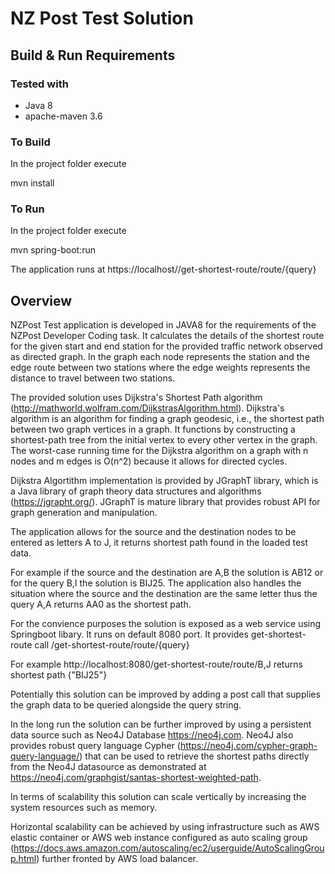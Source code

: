 # NZ Post Test Solution


## Build & Run Requirements

### Tested with
* Java 8
* apache-maven 3.6

### To Build
In the project folder execute

mvn install

### To Run
In the project folder execute

mvn spring-boot:run

The application runs at https://localhost//get-shortest-route/route/{query}

## Overview
NZPost Test application is developed in JAVA8 for the requirements of the NZPost Developer Coding task. 
It calculates the details of the shortest route for the given start and end station for the provided traffic network observed as directed graph. In the graph each node represents the station and the edge route between two stations where the edge weights represents 
the distance to travel between two stations.

The provided solution uses Dijkstra's Shortest Path algorithm (http://mathworld.wolfram.com/DijkstrasAlgorithm.html). 
Dijkstra's algorithm is an algorithm for finding a graph geodesic, i.e., the shortest path between two graph vertices in a graph. 
It functions by constructing a shortest-path tree from the initial vertex to every other vertex in the graph. 
The worst-case running time for the Dijkstra algorithm on a graph with n nodes and m edges is O(n^2) because it allows for directed cycles.

Dijkstra Algortithm implementation is provided by JGraphT library, which is a Java library of graph theory data structures 
and algorithms (https://jgrapht.org/). JGraphT is mature library that provides robust API for graph generation and manipulation.

The application allows for the source and the destination nodes to be entered as letters A to J, it returns shortest path found in the loaded test data.

For example if the source and the destination are A,B the solution is AB12 or for the query B,I the solution is BIJ25. The application also handles the situation where the source and the destination are the same letter thus the query A,A returns AA0 as the shortest path.

For the convience purposes the solution is exposed as a web service using Springboot libary. It runs on default 8080 port. It provides get-shortest-route call
/get-shortest-route/route/{query}

For example
http://localhost:8080/get-shortest-route/route/B,J
returns shortest path  {"BIJ25"}

Potentially this solution can be improved by adding a post call that supplies the graph data to be queried alongside the query string.

In the long run the solution can be further improved by using a persistent data source such as Neo4J Database https://neo4j.com. Neo4J also provides robust query language Cypher (https://neo4j.com/cypher-graph-query-language/) that can be used to retrieve the shortest paths directly from the Neo4J datasource as demonstrated at https://neo4j.com/graphgist/santas-shortest-weighted-path.

In terms of scalability this solution can scale vertically by increasing the system resources such as memory.

Horizontal scalability can be achieved by using infrastructure such as AWS elastic container or AWS web instance configured as auto scaling group (https://docs.aws.amazon.com/autoscaling/ec2/userguide/AutoScalingGroup.html) further fronted by AWS load balancer.


